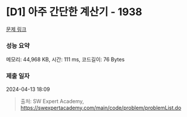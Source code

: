 # [D1] 아주 간단한 계산기 - 1938 

[문제 링크](https://swexpertacademy.com/main/code/problem/problemDetail.do?contestProbId=AV5PjsYKAMIDFAUq) 

### 성능 요약

메모리: 44,968 KB, 시간: 111 ms, 코드길이: 76 Bytes

### 제출 일자

2024-04-13 18:09



> 출처: SW Expert Academy, https://swexpertacademy.com/main/code/problem/problemList.do